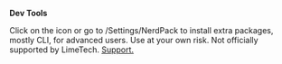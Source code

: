 **Dev Tools**

Click on the icon or go to /Settings/NerdPack to install extra packages, mostly CLI, for advanced users.  Use at your own risk.  Not officially supported by LimeTech.
[Support.](http://lime-technology.com/forum/index.php?topic=37541.0)